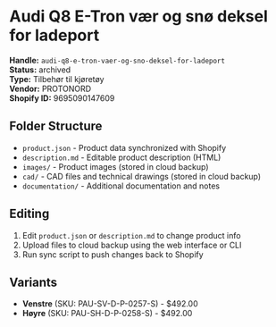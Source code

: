 # Audi Q8 E-Tron vær og snø deksel for ladeport

**Handle:** `audi-q8-e-tron-vaer-og-sno-deksel-for-ladeport`  
**Status:** archived  
**Type:** Tilbehør til kjøretøy  
**Vendor:** PROTONORD  
**Shopify ID:** 9695090147609  

## Folder Structure

- `product.json` - Product data synchronized with Shopify
- `description.md` - Editable product description (HTML)
- `images/` - Product images (stored in cloud backup)
- `cad/` - CAD files and technical drawings (stored in cloud backup)
- `documentation/` - Additional documentation and notes

## Editing

1. Edit `product.json` or `description.md` to change product info
2. Upload files to cloud backup using the web interface or CLI
3. Run sync script to push changes back to Shopify

## Variants

- **Venstre** (SKU: PAU-SV-D-P-0257-S) - $492.00
- **Høyre** (SKU: PAU-SH-D-P-0258-S) - $492.00

